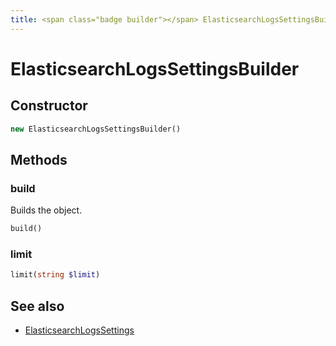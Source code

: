 ```yaml
---
title: <span class="badge builder"></span> ElasticsearchLogsSettingsBuilder
---
```

# <span class="badge builder"></span> ElasticsearchLogsSettingsBuilder

## Constructor

```php
new ElasticsearchLogsSettingsBuilder()
```
## Methods

### <span class="badge object-method"></span> build

Builds the object.

```php
build()
```

### <span class="badge object-method"></span> limit

```php
limit(string $limit)
```

## See also

 * <span class="badge object-type-class"></span> [ElasticsearchLogsSettings](./object-ElasticsearchLogsSettings.md)
